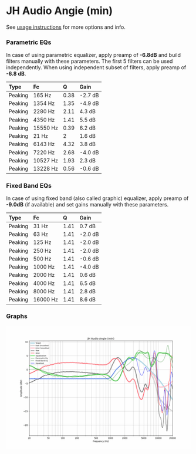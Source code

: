 # JH Audio Angie (min)
See [usage instructions](https://github.com/jaakkopasanen/AutoEq#usage) for more options and info.

### Parametric EQs
In case of using parametric equalizer, apply preamp of **-6.8dB** and build filters manually
with these parameters. The first 5 filters can be used independently.
When using independent subset of filters, apply preamp of **-6.8 dB**.

| Type    | Fc       |    Q | Gain    |
|:--------|:---------|:-----|:--------|
| Peaking | 165 Hz   | 0.38 | -2.7 dB |
| Peaking | 1354 Hz  | 1.35 | -4.9 dB |
| Peaking | 2280 Hz  | 2.11 | 4.3 dB  |
| Peaking | 4350 Hz  | 1.41 | 5.5 dB  |
| Peaking | 15550 Hz | 0.39 | 6.2 dB  |
| Peaking | 21 Hz    | 2    | 1.6 dB  |
| Peaking | 6143 Hz  | 4.32 | 3.8 dB  |
| Peaking | 7220 Hz  | 2.68 | -4.0 dB |
| Peaking | 10527 Hz | 1.93 | 2.3 dB  |
| Peaking | 13228 Hz | 0.56 | -0.6 dB |

### Fixed Band EQs
In case of using fixed band (also called graphic) equalizer, apply preamp of **-9.0dB**
(if available) and set gains manually with these parameters.

| Type    | Fc       |    Q | Gain    |
|:--------|:---------|:-----|:--------|
| Peaking | 31 Hz    | 1.41 | 0.7 dB  |
| Peaking | 63 Hz    | 1.41 | -2.0 dB |
| Peaking | 125 Hz   | 1.41 | -2.0 dB |
| Peaking | 250 Hz   | 1.41 | -2.0 dB |
| Peaking | 500 Hz   | 1.41 | -0.6 dB |
| Peaking | 1000 Hz  | 1.41 | -4.0 dB |
| Peaking | 2000 Hz  | 1.41 | 0.6 dB  |
| Peaking | 4000 Hz  | 1.41 | 6.5 dB  |
| Peaking | 8000 Hz  | 1.41 | 2.8 dB  |
| Peaking | 16000 Hz | 1.41 | 8.6 dB  |

### Graphs
![](./JH%20Audio%20Angie%20(min).png)